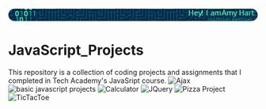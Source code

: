 ![](https://github.com/ahart8/JavaScript_Projects/blob/main/github-header-image.png)

# JavaScript_Projects

 This repository is a collection of coding projects and assignments that I completed in Tech Academy's JavaSript course.
![Ajax](./Ajax)
![basic javascript projects](https://github.com/ahart8/JavaScript_Projects/tree/main/Basic%20JavaScript%20Projects)
![Calculator](https://github.com/ahart8/JavaScript_Projects/tree/main/Calculator)
![JQuery](https://github.com/ahart8/JavaScript_Projects/tree/main/JQuery)
![Pizza Project](https://github.com/ahart8/JavaScript_Projects/tree/main/Pizza_Project)
![TicTacToe](https://github.com/ahart8/JavaScript_Projects/tree/main/TicTacToe)
 
